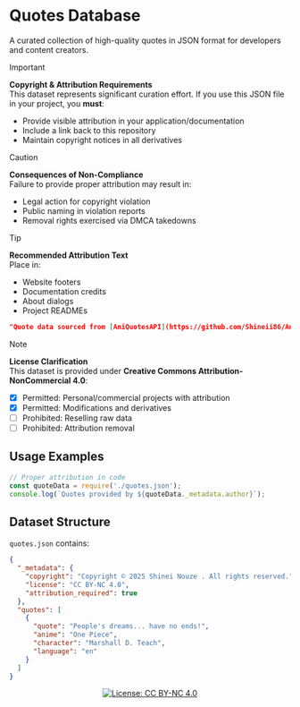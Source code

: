# Quotes Database

A curated collection of high-quality quotes in JSON format for developers and content creators.

> [!IMPORTANT]  
> **Copyright & Attribution Requirements**  
> This dataset represents significant curation effort. If you use this JSON file in your project, you **must**:
> - Provide visible attribution in your application/documentation
> - Include a link back to this repository
> - Maintain copyright notices in all derivatives

> [!CAUTION]
> **Consequences of Non-Compliance**  
> Failure to provide proper attribution may result in:
> - Legal action for copyright violation
> - Public naming in violation reports
> - Removal rights exercised via DMCA takedowns

> [!TIP]
> **Recommended Attribution Text**   
> Place in:  
> - Website footers  
> - Documentation credits  
> - About dialogs  
> - Project READMEs
```json
"Quote data sourced from [AniQuotesAPI](https://github.com/Shineii86/AniQuotesAPI) by [Shinei Nouze](https://github.com/Shineii86)  - [GitHub URL](https://github.com/Shineii86/AniQuotesAPI)"
```

> [!NOTE]
> **License Clarification**  
> This dataset is provided under **Creative Commons Attribution-NonCommercial 4.0**:
> - [x] Permitted: Personal/commercial projects with attribution
> - [x] Permitted: Modifications and derivatives
> - [ ] Prohibited: Reselling raw data
> - [ ] Prohibited: Attribution removal

## Usage Examples
```javascript
// Proper attribution in code
const quoteData = require('./quotes.json');
console.log(`Quotes provided by ${quoteData._metadata.author}`);
```

## Dataset Structure
`quotes.json` contains:
```json
{
  "_metadata": {
    "copyright": "Copyright © 2025 Shinei Nouze . All rights reserved.",
    "license": "CC BY-NC 4.0",
    "attribution_required": true
  },
  "quotes": [
    {
      "quote": "People's dreams... have no ends!",
      "anime": "One Piece",
      "character": "Marshall D. Teach",
      "language": "en"
    }
  ]
}
```

<div align="center">
  
[![License: CC BY-NC 4.0](https://licensebuttons.net/l/by-nc/4.0/88x31.png)](https://creativecommons.org/licenses/by-nc/4.0)

</div>
